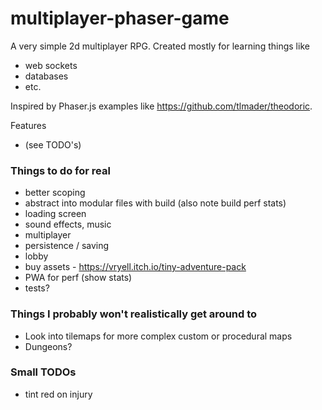 # multiplayer-phaser-game

A very simple 2d multiplayer RPG. Created mostly for learning things like
* web sockets
* databases
* etc.

Inspired by Phaser.js examples like https://github.com/tlmader/theodoric.

Features
* (see TODO's)

### Things to do for real
* better scoping
* abstract into modular files with build (also note build perf stats)
* loading screen
* sound effects, music
* multiplayer
* persistence / saving
* lobby
* buy assets - https://vryell.itch.io/tiny-adventure-pack
* PWA for perf (show stats)
* tests?

### Things I probably won't realistically get around to
* Look into tilemaps for more complex custom or procedural maps
* Dungeons?

### Small TODOs
* tint red on injury
